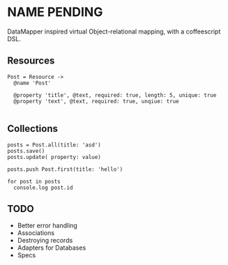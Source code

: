 # NAME PENDING
DataMapper inspired virtual Object-relational mapping, with a coffeescript DSL.

## Resources
```
Post = Resource ->
  @name 'Post'

  @property 'title', @text, required: true, length: 5, unique: true
  @property 'text', @text, required: true, unqiue: true
  
```

## Collections

```
posts = Post.all(title: 'asd')
posts.save()
posts.update( property: value)

posts.push Post.first(title: 'hello')

for post in posts
  console.log post.id
```

## TODO

* Better error handling
* Associations
* Destroying records
* Adapters for Databases
* Specs
